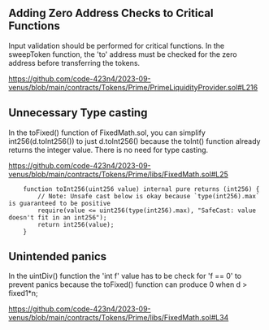 ## Adding Zero Address Checks to Critical Functions

Input validation should be performed for critical functions. In the sweepToken function, the 'to' address must be checked for the zero address before transferring the tokens.

https://github.com/code-423n4/2023-09-venus/blob/main/contracts/Tokens/Prime/PrimeLiquidityProvider.sol#L216

## Unnecessary Type casting

In the toFixed() function of FixedMath.sol, you can simplify int256(d.toInt256()) to just d.toInt256() because the toInt() function already returns the integer value. There is no need for type casting.

https://github.com/code-423n4/2023-09-venus/blob/main/contracts/Tokens/Prime/libs/FixedMath.sol#L25

```solidity
    function toInt256(uint256 value) internal pure returns (int256) {
        // Note: Unsafe cast below is okay because `type(int256).max` is guaranteed to be positive
        require(value <= uint256(type(int256).max), "SafeCast: value doesn't fit in an int256");
        return int256(value);
    }
```


## Unintended panics

In the uintDiv() function the 'int f' value has to be check for 'f == 0' to prevent panics because the toFixed() function can produce 0 when d > fixed1*n;

https://github.com/code-423n4/2023-09-venus/blob/main/contracts/Tokens/Prime/libs/FixedMath.sol#L34




